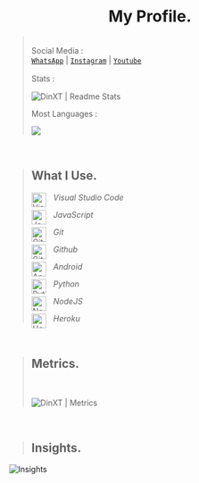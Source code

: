 <h1 align="center"> My Profile. </h1> 


> </br>Social Media :</br>[`WhatsApp`](https://wa.me/6287819654911) | [`Instagram`](https://instagram.com/dnalfth) | [`Youtube`](https://m.youtube.com/channel/UCRekUYkTrqcCpMZ9H2RUM_g)</p>
> Stats :
> ㅤ
>
> ![DinXT | Readme Stats](https://github-readme-stats.vercel.app/api?username=Gwbilek&show_icons=true&theme=dark)
>
>
> Most Languages :
>
> <img src="https://github-readme-stats.vercel.app/api/top-langs/?username=gwbilek&theme=dark&layout=compact">
</br>

> ## What I Use.
> <img align="left" alt="Visual Studio Code" width="26px" src="https://cdn.jsdelivr.net/gh/devicons/devicon/icons/vscode/vscode-original.svg" style="padding-right:10px;" /> _Visual Studio Code_</br>
>
> <img align="left" alt="JavaScript" width="26px" src="https://cdn.jsdelivr.net/gh/devicons/devicon/icons/javascript/javascript-original.svg" style="padding-right:10px;" /> _JavaScript_</br>
>
> <img align="left" alt="Git" width="26px" src="https://cdn.jsdelivr.net/gh/devicons/devicon/icons/git/git-original.svg" style="padding-right:10px;" /> _Git_</br>
>
> <img align="left" alt="GitHub" width="26px" src="https://user-images.githubusercontent.com/3369400/139448065-39a229ba-4b06-434b-bc67-616e2ed80c8f.png" style="padding-right:10px;" /> _Github_</br>
>
> <img align="left" alt="Android" width="26px" src="https://cdn.jsdelivr.net/gh/devicons/devicon/icons/android/android-plain.svg" style="padding-right:10px;" /> _Android_</br>
>
> <img align="left" alt="Python" width=" 26px" src="https://cdn.jsdelivr.net/gh/devicons/devicon/icons/python/python-original.svg" style="padding-right:10px;" /> _Python_</br>
>
> <img align="left" alt="NodeJS" width=" 26px" src="https://cdn.jsdelivr.net/gh/devicons/devicon/icons/nodejs/nodejs-original.svg" style="padding-right:10px;" /> _NodeJS_</br>
>
> <img align="left" alt="Heroku" width=" 26px" src="https://cdn.jsdelivr.net/gh/devicons/devicon/icons/heroku/heroku-plain.svg" style="padding-right:10px;" /> _Heroku_</br>

</br>

> ## Metrics.
> </br>
>
> ![DinXT | Metrics](https://metrics.lecoq.io/Gwbilek?template=classic&isocalendar=1&isocalendar.duration=half-year&config.timezone=Asia%2FJakarta)
</br>

> ## Insights.
![Insights](https://metrics.lecoq.io/insights/Gwbilek)
